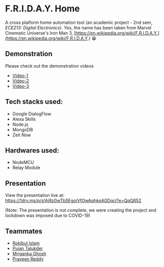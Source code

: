 # F.R.I.D.A.Y. Home

A cross platform home automation tool (an academic project - 2nd sem, _ECE213: Digital Electronics_). Yes, the name has been taken from Marvel Cinematic Universe's Iron Man 3, [https://en.wikipedia.org/wiki/F.R.I.D.A.Y.](https://en.wikipedia.org/wiki/F.R.I.D.A.Y.) 😁

## Demonstration

Please check out the demonstration videos

- [Video-1](https://photos.app.goo.gl/yyMKin4A5LTbzRfZ6)
- [Video-2](https://photos.app.goo.gl/MifjoLwsUkoNQrGT6)
- [Video-3](https://photos.app.goo.gl/DzuCd1AM4g4fpHwR6)

## Tech stacks used:

- Google DialogFlow
- Alexa Skills
- Node.js
- MongoDB
- Zeit Now

## Hardwares used:

- NodeMCU
- Relay Module

## Presentation

View the presentation live at: https://1drv.ms/p/s!Aj9z0wTb5EgoiVfOwAqhkqA0Dqcj?e=QqQ652

(Note: The presentation is not complete, we were creating the project and lockdown was imposed due to COVID-19)

## Teammates

- [Rokibul Islam](https://github.com/rokibulislaam)
- [Pujan Talukder](https://github.com/PujanTalukder)
- [Mriganka Ghosh](https://github.com/MrigankaGhosh)
- [Praveen Reddy](https://www.linkedin.com/in/praveen-reddy-b66986220/)
